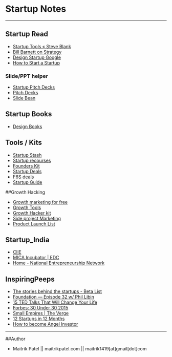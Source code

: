 # Startup Notes

----

## Startup Read

- [Startup Tools « Steve Blank](http://steveblank.com/tools-and-blogs-for-entrepreneurs/)
- [Bill Barnett on Strategy](http://www.barnetttalks.com/)
- [Design Startup Google](http://designforstartup.net/)
- [How to Start a Startup](http://startupclass.samaltman.com/)

### Slide/PPT helper

- [Startup Pitch Decks](https://attach.io/startup-pitch-decks/)
- [Pitch Decks](http://dconstrct.com/pitch-decks/)
- [Slide Bean](https://slidebean.com/pitch-deck-template/)

## Startup Books

- [Design Books](http://a.co/3DkuKp6)

## Tools / Kits

- [Startup Stash](http://startupstash.com/)
- [Startup recourses](http://startupcollections.com/)
- [Founders Kit](http://founderkit.com/)
- [Startup Deals](https://startup.deals)
- [F6S deals](https://www.f6s.com/swperks)
- [Startup Guide](http://fi.co/posts/the-most-comprehensive-guide-to-the-silicon-valley-startup-ecosystem-ever-created)

##Growth Hacking

- [Growth marketing for free](https://thenextweb.com/entrepreneur/2015/10/30/18-best-places-to-promote-your-startup-for-virtually-nothing)
- [Growth Tools](http://growthtools.io/)
- [Growth Hacker kit](http://courses.growthhackerkit.com/)
- [Side project Marketing](https://github.com/karllhughes/side-project-marketing)
- [Product Launch List](https://github.com/mmccaff/PlacesToPostYourStartup)

## Startup_India

- [CIIE](http://www.ciie.co/)
- [MICA Incubator | EDC](https://www.mica.ac.in/edc/mica-incubator)
- [Home - National Entrepreneurship Network](http://nenglobal.org/)

## InspiringPeeps

- [The stories behind the startups - Beta List](http://betali.st/interviews)
- [Foundation — Episode 32 w/ Phil Libin](http://foundation.bz/)
- [15 TED Talks That Will Change Your Life](http://mashable.com/2013/07/08/ted-talks-change-your-life/)
- [Forbes: 30 Under 30 2015](http://www.forbes.com/30under30/#/)
- [Small Empires | The Verge](http://www.theverge.com/video/small-empires)
- [12 Startups in 12 Months](https://levels.io/)
- [How to become Angel Investor](http://futureinvestor.co/p/angel)

---
##Author

- Maitrik Patel || maitrikpatel.com || maitrik1419[at]gmail[dot]com
